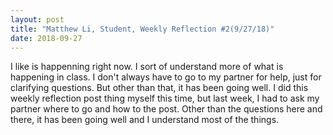 ```yaml
---
layout: post
title: "Matthew Li, Student, Weekly Reflection #2(9/27/18)"
date: 2018-09-27
---
```


I like is happenning right now. I sort of understand more of what is happening in class. I don't always have to go to my partner for help, just for clarifying questions. But other than that, it has been going well. I did this weekly reflection post thing myself this time, but last week, I had to ask my partner where to go and how to the post. Other than the questions here and there, it has been going well and I understand most of the things. 
